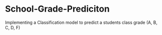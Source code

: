 # School-Grade-Prediciton
Implementing a Classification model to predict a students class grade (A, B, C, D, F)
